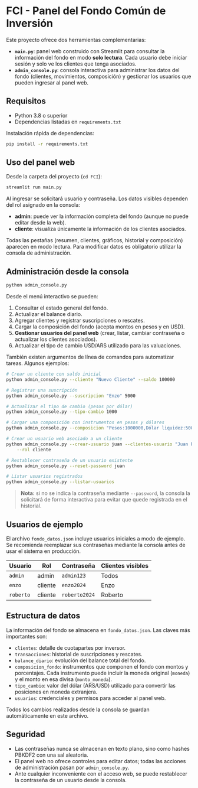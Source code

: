 # FCI - Panel del Fondo Común de Inversión

Este proyecto ofrece dos herramientas complementarias:

* **`main.py`**: panel web construido con Streamlit para consultar la
  información del fondo en modo **solo lectura**. Cada usuario debe iniciar sesión
  y solo ve los clientes que tenga asociados.
* **`admin_console.py`**: consola interactiva para administrar los datos del
  fondo (clientes, movimientos, composición) y gestionar los usuarios que pueden
  ingresar al panel web.

## Requisitos

* Python 3.8 o superior
* Dependencias listadas en `requirements.txt`

Instalación rápida de dependencias:

```bash
pip install -r requirements.txt
```

## Uso del panel web

Desde la carpeta del proyecto (`cd FCI`):

```bash
streamlit run main.py
```

Al ingresar se solicitará usuario y contraseña. Los datos visibles dependen del
rol asignado en la consola:

* **admin**: puede ver la información completa del fondo (aunque no puede editar
  desde la web).
* **cliente**: visualiza únicamente la información de los clientes asociados.

Todas las pestañas (resumen, clientes, gráficos, historial y composición)
aparecen en modo lectura. Para modificar datos es obligatorio utilizar la
consola de administración.

## Administración desde la consola

```bash
python admin_console.py
```

Desde el menú interactivo se pueden:

1. Consultar el estado general del fondo.
2. Actualizar el balance diario.
3. Agregar clientes y registrar suscripciones o rescates.
4. Cargar la composición del fondo (acepta montos en pesos y en USD).
5. **Gestionar usuarios del panel web** (crear, listar, cambiar contraseña o
   actualizar los clientes asociados).
6. Actualizar el tipo de cambio USD/ARS utilizado para las valuaciones.

También existen argumentos de línea de comandos para automatizar tareas. Algunos
 ejemplos:

```bash
# Crear un cliente con saldo inicial
python admin_console.py --cliente "Nuevo Cliente" --saldo 100000

# Registrar una suscripción
python admin_console.py --suscripcion "Enzo" 5000

# Actualizar el tipo de cambio (pesos por dólar)
python admin_console.py --tipo-cambio 1000

# Cargar una composición con instrumentos en pesos y dólares
python admin_console.py --composicion "Pesos:1000000,Dólar liquidez:5000:USD"

# Crear un usuario web asociado a un cliente
python admin_console.py --crear-usuario juan --clientes-usuario "Juan Perez" \
    --rol cliente

# Restablecer contraseña de un usuario existente
python admin_console.py --reset-password juan

# Listar usuarios registrados
python admin_console.py --listar-usuarios
```

> **Nota:** si no se indica la contraseña mediante `--password`, la consola la
> solicitará de forma interactiva para evitar que quede registrada en el
> historial.

## Usuarios de ejemplo

El archivo `fondo_datos.json` incluye usuarios iniciales a modo de ejemplo. Se
recomienda reemplazar sus contraseñas mediante la consola antes de usar el
sistema en producción.

| Usuario  | Rol       | Contraseña | Clientes visibles |
|----------|-----------|------------|-------------------|
| `admin`  | admin     | `admin123` | Todos             |
| `enzo`   | cliente   | `enzo2024` | Enzo              |
| `roberto`| cliente   | `roberto2024` | Roberto        |

## Estructura de datos

La información del fondo se almacena en `fondo_datos.json`. Las claves más
importantes son:

* `clientes`: detalle de cuotapartes por inversor.
* `transacciones`: historial de suscripciones y rescates.
* `balance_diario`: evolución del balance total del fondo.
* `composicion_fondo`: instrumentos que componen el fondo con montos y
  porcentajes. Cada instrumento puede incluir la moneda original (`moneda`) y
  el monto en esa divisa (`monto_moneda`).
* `tipo_cambio`: valor del dólar (ARS/USD) utilizado para convertir las
  posiciones en moneda extranjera.
* `usuarios`: credenciales y permisos para acceder al panel web.

Todos los cambios realizados desde la consola se guardan automáticamente en este
archivo.

## Seguridad

* Las contraseñas nunca se almacenan en texto plano, sino como hashes PBKDF2
  con una sal aleatoria.
* El panel web no ofrece controles para editar datos; todas las acciones de
  administración pasan por `admin_console.py`.
* Ante cualquier inconveniente con el acceso web, se puede restablecer la
  contraseña de un usuario desde la consola.

